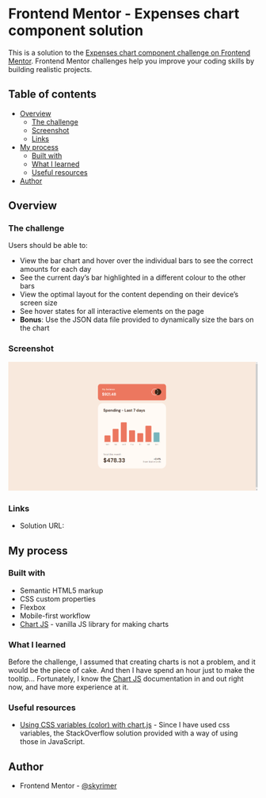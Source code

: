 # Frontend Mentor - Expenses chart component solution

This is a solution to the [Expenses chart component challenge on Frontend Mentor](https://www.frontendmentor.io/challenges/expenses-chart-component-e7yJBUdjwt). Frontend Mentor challenges help you improve your coding skills by building realistic projects.

## Table of contents

- [Overview](#overview)
  - [The challenge](#the-challenge)
  - [Screenshot](#screenshot)
  - [Links](#links)
- [My process](#my-process)
  - [Built with](#built-with)
  - [What I learned](#what-i-learned)
  - [Useful resources](#useful-resources)
- [Author](#author)

## Overview

### The challenge

Users should be able to:

- View the bar chart and hover over the individual bars to see the correct amounts for each day
- See the current day’s bar highlighted in a different colour to the other bars
- View the optimal layout for the content depending on their device’s screen size
- See hover states for all interactive elements on the page
- **Bonus**: Use the JSON data file provided to dynamically size the bars on the chart

### Screenshot

![](./screenshot.jpg)

### Links

- Solution URL: []()

## My process

### Built with

- Semantic HTML5 markup
- CSS custom properties
- Flexbox
- Mobile-first workflow
- [Chart JS](https://www.chartjs.org) - vanilla JS library for making charts

### What I learned

Before the challenge, I assumed that creating charts is not a problem, and it would be the piece of cake. And then I have spend an hour just to make the tooltip... Fortunately, I know the [Chart JS](https://www.chartjs.org) documentation in and out right now, and have more experience at it.

### Useful resources

- [Using CSS variables (color) with chart.js](https://stackoverflow.com/questions/49208780/using-css-variables-color-with-chart-js-var-primarycolor-not-working) - Since I have used css variables, the StackOverflow solution provided with a way of using those in JavaScript.

## Author

- Frontend Mentor - [@skyrimer](https://www.frontendmentor.io/profile/skyrimer)
